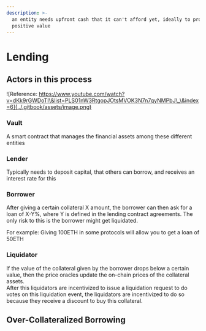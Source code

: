 ```yaml
---
description: >-
  an entity needs upfront cash that it can't afford yet, ideally to produce
  positive value
---
```


# Lending

## Actors in this process

![Reference: https://www.youtube.com/watch?v=dKk9rGWDoTI\&list=PLS01nW3RtgopJOtsMVOK3N7n7qyNMPbJ\_\&index=6](../.gitbook/assets/image.png)

### Vault

A smart contract that manages the financial assets among these different entities

### Lender

Typically needs to deposit capital, that others can borrow, and receives an interest rate for this

### Borrower

After giving a certain collateral X amount, the borrower can then ask for a loan of X-Y%, where Y is defined in the lending contract agreements. The only risk to this is the borrower might get liquidated.

For example: Giving 100ETH in some protocols will allow you to get a loan of 50ETH

### Liquidator

If the value of the collateral given by the borrower drops below a certain value, then the price oracles update the on-chain prices of the collateral assets.\
After this liquidators are incentivized to issue a liquidation request to do votes on this liquidation event, the liquidators are incentivized to do so because they receive a discount to buy this collateral.

## Over-Collateralized Borrowing

